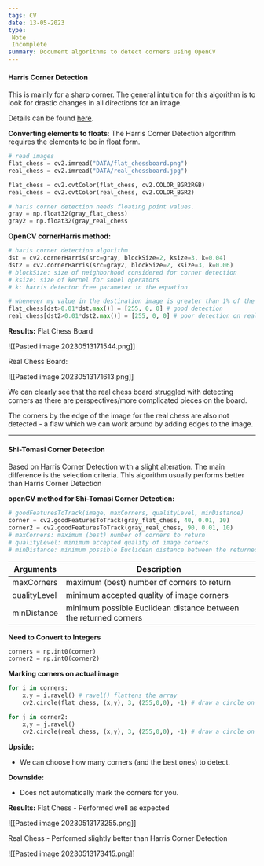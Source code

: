 ```yaml
---
tags: CV
date: 13-05-2023
type: 
 Note
 Incomplete
summary: Document algorithms to detect corners using OpenCV
---
```


#### Harris Corner Detection
This is mainly for a sharp corner. The general intuition for this algorithm is to look for drastic changes in all directions for an image.

Details can be found [here](https://docs.opencv.org/3.4/dc/d0d/tutorial_py_features_harris.html).

**Converting elements to floats**: The Harris Corner Detection algorithm requires the elements to be in float form.
```python
# read images
flat_chess = cv2.imread("DATA/flat_chessboard.png")
real_chess = cv2.imread("DATA/real_chessboard.jpg")

flat_chess = cv2.cvtColor(flat_chess, cv2.COLOR_BGR2RGB)
real_chess = cv2.cvtColor(real_chess, cv2.COLOR_BGR2)

# haris corner detection needs floating point values.
gray = np.float32(gray_flat_chess)
gray2 = np.float32(gray_real_chess
```

**OpenCV cornerHarris method:**
```python
# haris corner detection algorithm
dst = cv2.cornerHarris(src=gray, blockSize=2, ksize=3, k=0.04)
dst2 = cv2.cornerHarris(src=gray2, blockSize=2, ksize=3, k=0.06)
# blockSize: size of neighborhood considered for corner detection
# ksize: size of kernel for sobel operators
# k: harris detector free parameter in the equation

# whenever my value in the destination image is greater than 1% of the maximum value in the destination image, I'm going to mark that point in the original image as red.
flat_chess[dst>0.01*dst.max()] = [255, 0, 0] # good detection
real_chess[dst2>0.01*dst2.max()] = [255, 0, 0] # poor detection on real chessboard
```

**Results:**
Flat Chess Board

![[Pasted image 20230513171544.png]]

Real Chess Board:

![[Pasted image 20230513171613.png]]

We can clearly see that the real chess board struggled with detecting corners as there are perspectives/more complicated pieces on the board.

The corners by the edge of the image for the real chess are also not detected - a flaw which we can work around by adding edges to the image.

---

#### Shi-Tomasi Corner Detection
Based on Harris Corner Detection with a slight alteration. The main difference is the selection criteria. This algorithm usually performs better than Harris Corner Detection

**openCV method for Shi-Tomasi Corner Detection:**
```python
# goodFeaturesToTrack(image, maxCorners, qualityLevel, minDistance)
corner = cv2.goodFeaturesToTrack(gray_flat_chess, 40, 0.01, 10)
corner2 = cv2.goodFeaturesToTrack(gray_real_chess, 90, 0.01, 10)
# maxCorners: maximum (best) number of corners to return
# qualityLevel: minimum accepted quality of image corners
# minDistance: minimum possible Euclidean distance between the returned corners
```

| Arguments    | Description                                |
| ------------ | ------------------------------------------ |
| maxCorners   | maximum (best) number of corners to return |
| qualityLevel | minimum accepted quality of image corners  |
|      minDistance        |   minimum possible Euclidean distance between the returned corners|

**Need to Convert to Integers**
```python
corners = np.int0(corner)
corner2 = np.int0(corner2)
```

**Marking corners on actual image**
```python
for i in corners:
    x,y = i.ravel() # ravel() flattens the array
    cv2.circle(flat_chess, (x,y), 3, (255,0,0), -1) # draw a circle on the corner points

for j in corner2:
    x,y = j.ravel()
    cv2.circle(real_chess, (x,y), 3, (255,0,0), -1) # draw a circle on the corner points
```

**Upside:**
- We can choose how many corners (and the best ones) to detect.

**Downside:**
- Does not automatically mark the corners for you.


**Results:**
Flat Chess - Performed well as expected

![[Pasted image 20230513173255.png]]

Real Chess - Performed slightly better than Harris Corner Detection

![[Pasted image 20230513173415.png]]
